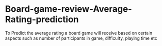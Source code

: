 # Board-game-review-Average-Rating-prediction
To Predict the average rating a board game will receive based on certain aspects such as number of participants in game, difficulty, playing time etc

